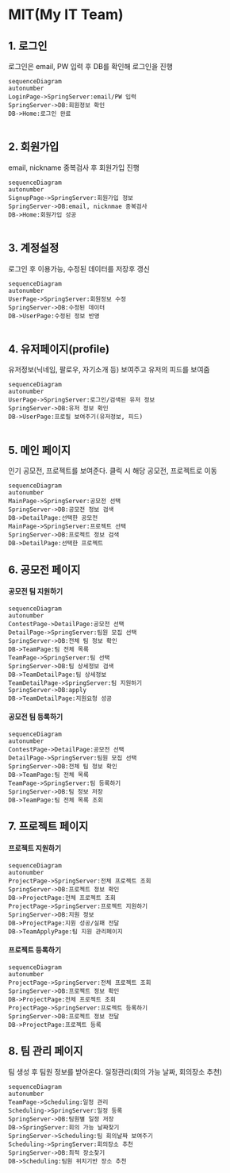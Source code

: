 # MIT(My IT Team)



## 1. 로그인

로그인은 email, PW 입력 후 DB를 확인해 로그인을 진행

```mermaid
sequenceDiagram
autonumber
LoginPage->SpringServer:email/PW 입력
SpringServer->DB:회원정보 확인
DB->Home:로그인 완료


```

## 2. 회원가입

email, nickname 중복검사 후 회원가입 진행

```mermaid
sequenceDiagram
autonumber
SignupPage->SpringServer:회원가입 정보
SpringServer->DB:email, nicknmae 중복검사
DB->Home:회원가입 성공


```

## 3. 계정설정

로그인 후 이용가능, 수정된 데이터를 저장후 갱신

```mermaid
sequenceDiagram
autonumber
UserPage->SpringServer:회원정보 수정
SpringServer->DB:수정된 데이터
DB->UserPage:수정된 정보 반영


```

## 4. 유저페이지(profile)

유저정보(닉네임, 팔로우, 자기소개 등) 보여주고 유저의 피드를 보여줌

```mermaid
sequenceDiagram
autonumber
UserPage->SpringServer:로그인/검색된 유저 정보
SpringServer->DB:유저 정보 확인
DB->UserPage:프로필 보여주기(유저정보, 피드)


```

## 5. 메인 페이지

인기 공모전, 프로젝트를 보여준다. 클릭 시 해당 공모전, 프로젝트로 이동

```mermaid
sequenceDiagram
autonumber
MainPage->SpringServer:공모전 선택
SpringServer->DB:공모전 정보 검색
DB->DetailPage:선택한 공모전
MainPage->SpringServer:프로젝트 선택
SpringServer->DB:프로젝트 정보 검색
DB->DetailPage:선택한 프로젝트
```

## 6. 공모전 페이지

#### 공모전 팀 지원하기

```mermaid
sequenceDiagram
autonumber
ContestPage->DetailPage:공모전 선택
DetailPage->SpringServer:팀원 모집 선택
SpringServer->DB:전체 팀 정보 확인
DB->TeamPage:팀 전체 목록
TeamPage->SpringServer:팀 선택
SpringServer->DB:팀 상세정보 검색
DB->TeamDetailPage:팀 상세정보
TeamDetailPage->SpringServer:팀 지원하기
SpringServer->DB:apply
DB->TeamDetailPage:지원요청 성공
```

#### 공모전 팀 등록하기

```mermaid
sequenceDiagram
autonumber
ContestPage->DetailPage:공모전 선택
DetailPage->SpringServer:팀원 모집 선택
SpringServer->DB:전체 팀 정보 확인
DB->TeamPage:팀 전체 목록
TeamPage->SpringServer:팀 등록하기
SpringServer->DB:팀 정보 저장
DB->TeamPage:팀 전체 목록 조회
```

## 7. 프로젝트 페이지

#### 프로젝트 지원하기

```mermaid
sequenceDiagram
autonumber
ProjectPage->SpringServer:전체 프로젝트 조회
SpringServer->DB:프로젝트 정보 확인
DB->ProjectPage:전체 프로젝트 조회
ProjectPage->SpringServer:프로젝트 지원하기
SpringServer->DB:지원 정보
DB->ProjectPage:지원 성공/실패 전달
DB->TeamApplyPage:팀 지원 관리페이지
```

#### 프로젝트 등록하기

```mermaid
sequenceDiagram
autonumber
ProjectPage->SpringServer:전체 프로젝트 조회
SpringServer->DB:프로젝트 정보 확인
DB->ProjectPage:전체 프로젝트 조회
ProjectPage->SpringServer:프로젝트 등록하기
SpringServer->DB:프로젝트 정보 전달
DB->ProjectPage:프로젝트 등록 
```

## 8. 팀 관리 페이지

팀 생성 후 팀원 정보를 받아온다. 일정관리(회의 가능 날짜, 회의장소 추천)

```mermaid
sequenceDiagram
autonumber
TeamPage->Scheduling:일정 관리
Scheduling->SpringServer:일정 등록
SpringServer->DB:팀원별 일정 저장
DB->SpringServer:회의 가능 날짜찾기
SpringServer->Scheduling:팀 회의날짜 보여주기
Scheduling->SpringServer:회의장소 추천
SpringServer->DB:최적 장소찾기
DB->Scheduling:팀원 위치기반 장소 추천

```
